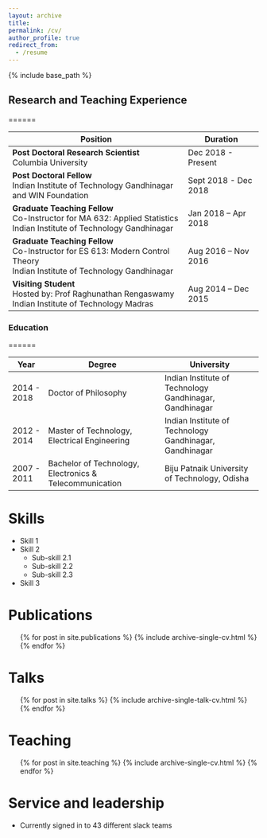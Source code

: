 ```yaml
---
layout: archive
title: 
permalink: /cv/
author_profile: true
redirect_from:
  - /resume
---
```


{% include base_path %}

## Research and Teaching Experience
======

| Position	| Duration	|
|--- |--- |
| **Post Doctoral Research Scientist**<br>Columbia University | Dec 2018 - Present |
| **Post Doctoral Fellow**<br>Indian Institute of Technology Gandhinagar and WIN Foundation | Sept 2018 - Dec 2018 |
| **Graduate Teaching Fellow**<br>Co-Instructor for MA 632: Applied Statistics<br>Indian Institute of Technology Gandhinagar | Jan 2018 – Apr 2018 |
| **Graduate Teaching Fellow**<br>Co-Instructor for ES 613: Modern Control Theory<br>Indian Institute of Technology Gandhinagar | Aug 2016 – Nov 2016 |
| **Visiting Student**<br>Hosted by: Prof Raghunathan Rengaswamy<br>Indian Institute of Technology Madras | Aug 2014 – Dec 2015 |

### Education
======

| Year	| Degree	| 	University |
|---	|---	|---	|
| 2014 - 2018 | Doctor of Philosophy | Indian Institute of Technology Gandhinagar, Gandhinagar |
| 2012 - 2014 | Master of Technology, Electrical Engineering | Indian Institute of Technology Gandhinagar, Gandhinagar |
| 2007 - 2011 | Bachelor of Technology, Electronics & Telecommunication | Biju Patnaik University of Technology, Odisha |


Skills
======
* Skill 1
* Skill 2
  * Sub-skill 2.1
  * Sub-skill 2.2
  * Sub-skill 2.3
* Skill 3

Publications
======
  <ul>{% for post in site.publications %}
    {% include archive-single-cv.html %}
  {% endfor %}</ul>
  
Talks
======
  <ul>{% for post in site.talks %}
    {% include archive-single-talk-cv.html %}
  {% endfor %}</ul>
  
Teaching
======
  <ul>{% for post in site.teaching %}
    {% include archive-single-cv.html %}
  {% endfor %}</ul>
  
Service and leadership
======
* Currently signed in to 43 different slack teams

